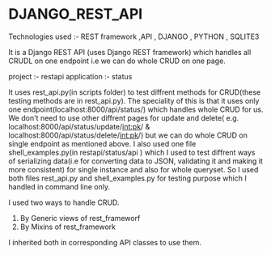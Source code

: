 # DJANGO_REST_API

Technologies used :- REST framework ,API , DJANGO , PYTHON , SQLITE3

It is a Django REST API (uses Django REST framework)  which handles all  CRUDL on one endpoint i.e we can do whole CRUD on one page. 

project :- restapi
application :- status

It uses rest_api.py(in scripts folder) to test diffrent methods for CRUD(these testing methods are in rest_api.py). The speciality of this is that it uses only one endpoint(localhost:8000/api/status/) which handles whole CRUD for us.
We don't need to use other diffrent pages for update and delete( e.g. localhost:8000/api/status/update/<int:pk>/ & localhost:8000/api/status/delete/<int:pk>/) but we can do whole CRUD on single endpoint as mentioned above. 
I also used one file shell_examples.py(in restapi/status/api ) which I used to test diffrent ways of serializing data(i.e for converting data to JSON, validating it and making it more consistent) for single instance and also for whole queryset.
So I used both files rest_api.py and shell_examples.py for testing purpose which I handled in command line only.

I used two ways to handle CRUD. 
1. By Generic views of rest_frameworf
2. By Mixins of rest_framework 

I inherited both in corresponding API classes to use them.
